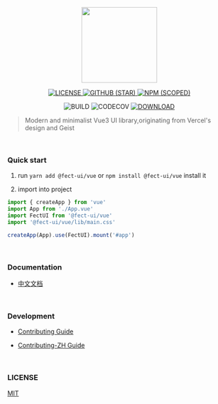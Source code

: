 <p align="center" height="170">
<img  style="height:170px;width:170px;" height="170" width="170"
src="https://user-images.githubusercontent.com/52351095/118687359-7e809480-b837-11eb-8083-b0504ec79652.png"/>
</p>

<p align="center">
<a href="LICENSE">
  <img alt="LICENSE" src="https://img.shields.io/github/license/fay-org/fect?style=for-the-badge"/>
</a>
<a href="https://github.com/fay-org/fect/stargazers">
 <img alt="GITHUB (STAR)" src="https://img.shields.io/github/stars/fay-org/fect?style=for-the-badge"/>
</a>
<a href="https://www.npmjs.com/package/@fect-ui/vue">
  <img alt="NPM (SCOPED)" src="https://img.shields.io/npm/v/@fect-ui/vue?color=%230761d1&logoColor=%23000000&style=for-the-badge" />
</a>
</p>

<p align="center">
<a>
  <img alt="BUILD" src="https://img.shields.io/github/workflow/status/fect-org/fect/CI?style=for-the-badge" />
</a>
<a>
  <img alt="CODECOV" src="https://img.shields.io/codecov/c/gh/fect-org/fect?style=for-the-badge"/>  
</a>
<a href="DOWNLOAD">
  <img alt="DOWNLOAD" src="https://img.shields.io/npm/dm/@fect-ui/vue?style=for-the-badge"/>
</a>
</p>

> Modern and minimalist Vue3 UI library,originating from Vercel's design and Geist

<br/>

### Quick start

1. run `yarn add @fect-ui/vue` or `npm install @fect-ui/vue` install it

2. import into project

```js
import { createApp } from 'vue'
import App from './App.vue'
import FectUI from '@fect-ui/vue'
import '@fect-ui/vue/lib/main.css'

createApp(App).use(FectUI).mount('#app')
```

<br />

### Documentation

- [中文文档](https://vue.miaya.art/)

<br />

### Development

- [Contributing Guide](https://github.com/fect-org/fect/blob/master/.github/CONTRIBUTING.md)

- [Contributing-ZH Guide](https://github.com/fect-org/fect/blob/master/.github/CONTRIBUTING.zh-CN.md)

<br/>

### LICENSE

[MIT](./LICENSE)
